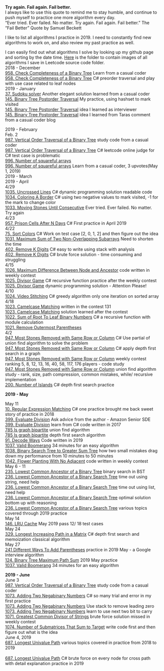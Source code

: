 **Try again. Fail again. Fail better.**<br>
I always like to use this quote to remind me to stay humble, and continue to push myself to practice one more algorithm every day. <br>
“Ever tried. Ever failed. No matter. Try again. Fail again. Fail better.” The “Fail Better” Quote by Samuel Beckett<br>

I like to list all algorithms I practice in 2019. I need to constantly find new algorithms to work on, and also review my past practice as well. 

I can easily find out what algorithms I solve by looking up my github page and sorting by the date time. [Here](https://github.com/jianminchen/Leetcode_Julia/tree/master/Leetcode%20discussion/2019) is the folder to contain images of all algorithms I save in Leetcode source code folder.<br>
2018 - December <br>
[958. Check Completeness of a Binary Tree](https://leetcode.com/problems/check-completeness-of-a-binary-tree/discuss/207326/C-Give-node-an-index-based-on-parent-index-and-use-the-sum-to-check-completeness) Learn from a casual coder<br>
[958. Check Completeness of a Binary Tree](https://leetcode.com/problems/check-completeness-of-a-binary-tree/discuss/206186/C-preorder-traversal-and-play-with-use-case-related-to-leaf-nodes) C# preorder traversal and play with use case related to leaf nodes<br>
2019 - January <br>
[37. Sudoku solver](https://leetcode.com/problems/sudoku-solver/discuss/217272/C-One-more-elegant-solution) Another elegant solution learned from a casual coder<br>
[145. Binary Tree Postorder Traversal](https://leetcode.com/problems/binary-tree-postorder-traversal/discuss/201561/C-using-stack-to-maintain-the-order-and-brute-force-each-node-as-the-root-node) My practice, using hashset to mark visited<br>
[145. Binary Tree Postorder Traversal](https://leetcode.com/problems/binary-tree-postorder-traversal/discuss/203070/Python-find-first-node-in-the-post-order-and-then-make-it-repeatable) idea I learned as interviewer<br>
[145. Binary Tree Postorder Traversal](https://leetcode.com/problems/binary-tree-postorder-traversal/discuss/219630/C-Road-to-master-this-tree-algorithm) idea I learned from Taras comment from a casual coder blog<br>

2019 - February <br>
Feb. 2 <br>
[987. Vertical Order Traversal of a Binary Tree](https://leetcode.com/problems/vertical-order-traversal-of-a-binary-tree/discuss/304946/C-SortDictionary-SortedList-SortedSet-all-are-used-in-one-solution) study code from a casual coder<br>
[987. Vertical Order Traversal of a Binary Tree](https://leetcode.com/problems/vertical-order-traversal-of-a-binary-tree/discuss/231134/C-leetcode-online-judge-for-C-test-case-is-problematic) C# leetcode online judge for C# test case is problematic<br>
[996. Number of squareful arrays](https://leetcode.com/problems/number-of-squareful-arrays/discuss/244279/C-backtracking-and-depth-first-search)<br>
[996. Number of squareful arrays](https://leetcode.com/problems/number-of-squareful-arrays/discuss/245490/C-depth-first-search-and-back-tracking-with-explanation) Learn from a casual coder, 3 upvotes(May 1, 2019)<br>
2019 - March <br>
2019 - April <br>
4/29<br>
[1035. Uncrossed Lines](https://leetcode.com/problems/uncrossed-lines/discuss/282915/C-dynamic-programming-solution-readable-code) C# dynamic programming solution readable code<br>
[1034. Coloring A Border](https://leetcode.com/problems/coloring-a-border/discuss/282950/C-using-two-negative-values-to-mark-visited-1-for-the-mark-to-change-color) C# using two negative values to mark visited, -1 for the mark to change color<br>
[1033. Moving Stones Until Consecutive](https://leetcode.com/problems/moving-stones-until-consecutive/discuss/282955/C-it-is-hard-to-understand-the-problem) Ever tried. Ever failed. No matter. Try again<br>
4/23<br>
[957. Prison Cells After N Days](https://leetcode.com/problems/prison-cells-after-n-days/discuss/301138/C-First-practice-in-April-2019)  C# First practice in April 2019<br>
4/22<br>
[75. Sort Colors](https://leetcode.com/problems/sort-colors/discuss/278391/C-Work-on-test-case-2-0-1-2-and-then-figure-out-the-idea) C# Work on test case [2, 0, 1, 2] and then figure out the idea<br>
[1031. Maximum Sum of Two Non-Overlapping Subarrays](https://leetcode.com/problems/maximum-sum-of-two-non-overlapping-subarrays/discuss/301133/C-Need-to-figure-out-how-to-write-more-efficient-code-less-time) Need to shorten the time<br>
[402. Remove K Digits](https://leetcode.com/problems/remove-k-digits/discuss/279635/C-easy-to-write-using-stack) C# easy to write using stack with analysis<br>
[402. Remove K Digits](https://leetcode.com/problems/remove-k-digits/discuss/279637/C-brute-force-solution-time-consuming-and-struggling) C# brute force solution - time consuming and struggling<br>
4/15<br>
[1026. Maximum Difference Between Node and Ancestor](https://leetcode.com/problems/maximum-difference-between-node-and-ancestor/discuss/301059/C-recursive-solution-written-in-the-weekly-contest) code written in weekly contest<br>
[1025. Divisor Game](https://leetcode.com/problems/divisor-game/discuss/301116/C-recursive-function-practice-after-the-weekly-contest)  C# recursive function practice after the weekly contest<br>
[1025. Divisor Game](https://leetcode.com/problems/divisor-game/discuss/301120/C-dynamic-programming-solution-learned-in-April-2019)  dynamic programming solution - Attention Please!<br>
4/10<br>
[1024. Video Stitching](https://leetcode.com/problems/video-stitching/discuss/272976/C-greedy-algorithm-only-one-iteration-on-sorted-array) C# greedy algorithm only one iteration on sorted array<br>
4/18<br>
[1023. Camelcase Matching](https://leetcode.com/problems/camelcase-matching/discuss/301145/C-My-practice-written-in-weekly-contest-131) written in the contest 131<br>
[1023. Camelcase Matching](https://leetcode.com/problems/camelcase-matching/discuss/301169/C-practice-review-after-the-contest) solution learned after the contest<br>
[1022. Sum of Root To Leaf Binary Numbers](https://leetcode.com/problems/sum-of-root-to-leaf-binary-numbers/discuss/301053/C-a-recursive-function-with-module-calculation) C# a recursive function with module calculation<br>
[1021. Remove Outermost Parentheses]()<br>
4/2<br>
[947. Most Stones Removed with Same Row or Column](https://leetcode.com/problems/most-stones-removed-with-same-row-or-column/discuss/267666/C-Use-partial-of-union-find-algorithm-to-solve-the-problem) C# Use partial of union find algorithm to solve the problem<br>
[947. Most Stones Removed with Same Row or Column](https://leetcode.com/problems/most-stones-removed-with-same-row-or-column/discuss/267677/C-apply-depth-first-search-in-a-graph) C# apply depth first search in a graph<br>
[947. Most Stones Removed with Same Row or Column](https://github.com/jianminchen/Leetcode_Julia/tree/master/By%20Algorithms/Leetcode%20947%20Remove%20stones) weekly contest ranking 5, 8, 12, 13, 16, 40, 58, 117, 176 players - code study<br>
[947. Most Stones Removed with Same Row or Column](https://github.com/jianminchen/Leetcode_Julia/tree/master/By%20Algorithms/Leetcode%20947%20Remove%20stones/union%20find) union find algorithm study - rank, size, path compression, common mistakes, while/ recursive implementation<br>
[200. Number of Islands](https://leetcode.com/problems/number-of-islands/discuss/301038/C-depth-first-search-practice) C# depth first search practice<br>

**2019 - May** <br>

May 11 <br>
[10. Regular Expression Matching](https://leetcode.com/problems/regular-expression-matching/discuss/290696/C-one-practice-brought-me-back-sweet-story-of-practice-in-2018) C# one practice brought me back sweet story of practice in 2018<br>
[399. Evaluate Division](https://leetcode.com/problems/evaluate-division/discuss/88231/C-recursive-undirected-graph-DFS-with-backtracking-use-map-of-maps) Ask advice from the author - Amazon Senior SDE<br>
[399. Evaluate Division](https://leetcode.com/problems/evaluate-division/discuss/298514/C-apply-depth-first-search-and-also-backtracking-technique) learn from C# code written in 2017<br>
[785 Is graph bipartite](https://leetcode.com/problems/is-graph-bipartite/discuss/296637/C-union-find-algorithm-approach-with-detail-thinking-process) union find algorithm<br>
[785 Is graph bipartite](https://leetcode.com/problems/is-graph-bipartite/discuss/296630/C-depth-first-search-with-explanation) depth first search algorithm<br>
[91. Decode Ways](https://leetcode.com/problems/decode-ways/discuss/285424/C-dynamic-programming-one-more-practice) Code written in 2019<br>
[1037. Valid Boomerang](https://leetcode.com/problems/valid-boomerang/discuss/288663/C-It-took-me-34-minutes-three-submissions-in-weekly-contest) 34 minutes for an easy algorithm<br>
[1038. Binary Search Tree to Greater Sum Tree](https://leetcode.com/problems/binary-search-tree-to-greater-sum-tree/discuss/287084/C-how-two-small-mistakes-drag-down-my-performance-from-10-minutes-to-50-minutes) how two small mistakes drag down my performance from 10 minutes to 50 minutes<br>
[1042. Flower Planting With No Adjacent](https://leetcode.com/problems/flower-planting-with-no-adjacent/discuss/301027/c-Good-practice-using-Hashset) code written in weekly contest<br>
May 6 - 11<br>
[235. Lowest Common Ancestor of a Binary Tree](https://leetcode.com/problems/lowest-common-ancestor-of-a-binary-search-tree/discuss/288334/C-binary-search-O(logN)-algorithm) binary search in BST<br>
[236. Lowest Common Ancestor of a Binary Search Tree](https://leetcode.com/problems/lowest-common-ancestor-of-a-binary-tree/discuss/288289/C-time-out-need-help-using-string-preorder-traversal) time out using string, need help<br>
[236. Lowest Common Ancestor of a Binary Search Tree](https://leetcode.com/problems/lowest-common-ancestor-of-a-binary-tree/discuss/288284/C-time-out-need-help-using-List-preorder-traversal) time out using list, need help<br>
[236. Lowest Common Ancestor of a Binary Search Tree](https://leetcode.com/problems/lowest-common-ancestor-of-a-binary-tree/discuss/288320/C-Work-on-the-algorithm-in-mock-interview) optimal solution bottom up with reasoning<br>
[236. Lowest Common Ancestor of a Binary Search Tree](https://leetcode.com/problems/lowest-common-ancestor-of-a-binary-tree/discuss/290650/C-various-topics-covered-through-2019-practice) various topics covered through 2019 practice<br>
May 14 <br>
[146. LRU Cache](https://leetcode.com/problems/lru-cache/discuss/301109/C-Double-Linked-List-and-HashMap-practice-1218-test-case-passed-May-2019) May 2019 pass 12/ 18 test cases<br>
May 24 <br>
[329. Longest Increasing Path in a Matrix](https://leetcode.com/problems/longest-increasing-path-in-a-matrix/discuss/298133/C-depth-first-search-and-memoization-classical-algorithm) C# depth first search and memoization classical algorithm<br>
May 27 <br>
[241 Different Ways To Add Parentheses](https://leetcode.com/problems/different-ways-to-add-parentheses/discuss/300481/C-brute-force-solution-with-memoization-practice-in-2019) practice in 2019 May - a Google interview algorithm<br>
[124. Binary Tree Maximum Path Sum](https://leetcode.com/problems/binary-tree-maximum-path-sum/discuss/300609/C-post-order-traversal-and-then-design-a-recursive-function-to-return-root-to-leaf-path-max-value) 2019 May practice<br>
[1037. Valid Boomerang](https://leetcode.com/problems/valid-boomerang/discuss/288663/C-It-took-me-34-minutes-three-submissions-in-weekly-contest) 34 minutes for an easy algorithm<br>

**2019 - June** <br>
June 3 <br>
[987. Vertical Order Traversal of a Binary Tree](https://leetcode.com/problems/vertical-order-traversal-of-a-binary-tree/discuss/304946/C-SortDictionary-SortedList-SortedSet-all-are-used-in-one-solution) study code from a casual coder<br>
[1073. Adding Two Negabinary Numbers](https://leetcode.com/problems/adding-two-negabinary-numbers/discuss/305019/C-so-many-trial-and-error-in-my-first-practice) C# so many trial and error in my first practice<br>
[1073. Adding Two Negabinary Numbers](https://leetcode.com/problems/adding-two-negabinary-numbers/discuss/305079/C-minor-change-using-stack-second-practice-in-2019) Use stack to remove leading zero <br>
[1073. Adding Two Negabinary Numbers](https://leetcode.com/problems/adding-two-negabinary-numbers/discuss/305095/C-Using-stack-and-a-while-loop-to-reduce-sum-to-0-or-1-with-carries) learn to use next two bit to carry<br>
[1071. Greatest Common Divisor of Strings](https://leetcode.com/problems/greatest-common-divisor-of-strings/discuss/305337/C-Brute-force-solution) brute force solution missed in weekly contest<br>
[1074. Number of Submatrices That Sum to Target](https://leetcode.com/problems/number-of-submatrices-that-sum-to-target/discuss/305264/C-optimal-time-complexity-with-preprocessing-practice-in-2019) write code first and then figure out what is the idea<br>
June 4, 2019 <br>
[687. Longest Univalue Path](https://leetcode.com/problems/longest-univalue-path/discuss/305602/C-various-topics-covered-in-practice-from-2018-to-2019) various topics covered in practice from 2018 to 2019<br>   
[687. Longest Univalue Path](https://leetcode.com/problems/longest-univalue-path/discuss/165680/C-longest-path-cross-root) C# brute force on every node for cross path with detail explanation practice in 2019<br>  
